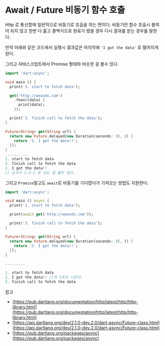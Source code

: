 # Await / Future 비동기 함수 호출

Http 로 통신할때 일반적으로 비동기로 호출을 하는 편이다. 비동기란 함수 호출시 블럭이 되지 않고 한번 다 훝고 콜백식으로 완료가 됐을 경우 다시 결과를 받는 경우를 말한다.

만약 아래와 같은 코드에서 실행시 결과값은 마지막에 `'I got the data'` 로 떨어지게 된다.

그리고 자바스크립트에서 Promise 형태와 비슷한 걸 볼수 있다.

```dart
import 'dart:async';

void main () {
  print('1. start to fetch data');

  get('http://weasds.com')
    .then((data) {
      print(data);
    });

  print('3. finish call to fetch the data');
}

Future<String> get(String url) {
  return new Future.delayed(new Duration(seconds: 3), () {
    return '2. I got the data!!';
  });
}
...........
1. start to fetch data
3. finish call to fetch the data
2. I got the data!!
// 순서가 1-3-2 로 되는 걸 볼수 있다.
```

그리고 `Promise`말고도 `await`로 비동기를 기다렸다가 가져오는 방법도 지원한다.

```dart
import 'dart:async';

void main () async {
  print('1. start to fetch data');

  print(await get('http://weasds.com'));

  print('3. finish call to fetch the data');
}

Future<String> get(String url) {
  return new Future.delayed(new Duration(seconds: 3), () {
    return '2. I got the data!!';
  });
}

.........

1. start to fetch data
2. I got the data!! //약 3초뒤 나온다.
3. finish call to fetch the data
```

참고

* [https://pub.dartlang.org/documentation/http/latest/http/http-library.html](https://pub.dartlang.org/documentation/http/latest/http/http-library.html)
* [https://api.dartlang.org/dev/2.1.0-dev.2.0/dart-async/Future-class.html](https://api.dartlang.org/dev/2.1.0-dev.2.0/dart-async/Future-class.html)
* [https://pub.dartlang.org/packages/async](https://pub.dartlang.org/packages/async)



